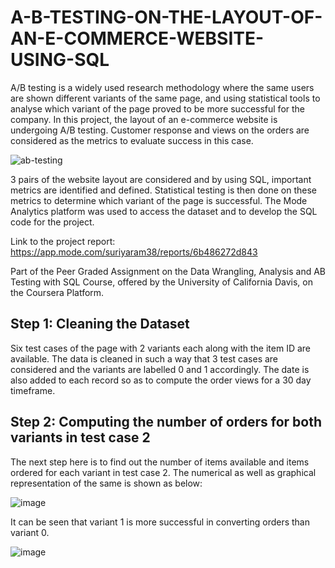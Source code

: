  # A-B-TESTING-ON-THE-LAYOUT-OF-AN-E-COMMERCE-WEBSITE-USING-SQL
A/B testing is a widely used research methodology where the same users are shown different variants of the same page, and using statistical tools to analyse which variant of the page proved to be more successful for the company. In this project, the layout of an e-commerce website is undergoing A/B testing. Customer response and views on the orders are considered as the metrics to evaluate success in this case.

![ab-testing](https://user-images.githubusercontent.com/67182983/120345183-e050fc00-c317-11eb-9ed4-d41478f035d5.png)

3 pairs of the website layout are considered and by using SQL, important metrics are identified and defined. Statistical testing is then done on these metrics to determine which variant of the page is successful. The Mode Analytics platform was used to access the dataset and to develop the SQL code for the project.

Link to the project report: https://app.mode.com/suriyaram38/reports/6b486272d843

Part of the Peer Graded Assignment on the Data Wrangling, Analysis and AB Testing with SQL Course, offered by the University of California Davis, on the Coursera Platform.

## Step 1: Cleaning the Dataset

Six test cases of the page with 2 variants each along with the item ID are available. The data is cleaned in such a way that 3 test cases are considered and the variants are labelled 0 and 1 accordingly. The date is also added to each record so as to compute the order views for a 30 day timeframe.

## Step 2: Computing the number of orders for both variants in test case 2

The next step here is to find out the number of items available and items ordered for each variant in test case 2. The numerical as well as graphical representation of the same is shown as below:

![image](https://user-images.githubusercontent.com/67182983/120367184-2dd86380-c32e-11eb-99ea-c84b24cb1931.png)

It can be seen that variant 1 is more successful in converting orders than variant 0.

![image](https://user-images.githubusercontent.com/67182983/120367269-4b0d3200-c32e-11eb-8953-780331b70944.png)








